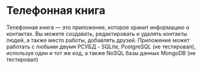 ﻿# Телефонная книга

Телефонная книга — это приложение, которое хранит информацию о контактах. Вы можете создавать, редактировать и удалять контакты людей, а также место работы, добавлять друзей.
Приложение может работать с любыми двумя РСУБД - SQLite, PostgreSQL (не тестировал), используя один и тот же код, а также NoSQL базы данных MongoDB (не тестировал)